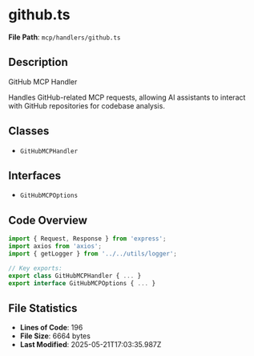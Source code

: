 # github.ts

**File Path**: `mcp/handlers/github.ts`

## Description

GitHub MCP Handler
 
 Handles GitHub-related MCP requests, allowing AI assistants
 to interact with GitHub repositories for codebase analysis.

## Classes

- `GitHubMCPHandler`

## Interfaces

- `GitHubMCPOptions`

## Code Overview

```typescript
import { Request, Response } from 'express';
import axios from 'axios';
import { getLogger } from '../../utils/logger';

// Key exports:
export class GitHubMCPHandler { ... }
export interface GitHubMCPOptions { ... }
```

## File Statistics

- **Lines of Code**: 196
- **File Size**: 6664 bytes
- **Last Modified**: 2025-05-21T17:03:35.987Z

